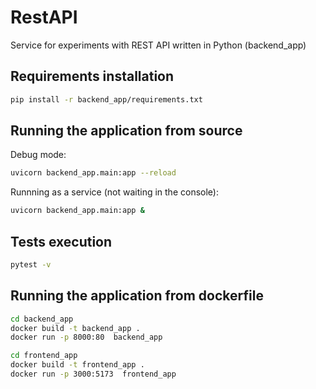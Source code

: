 # RestAPI

Service for experiments with REST API written in Python (backend_app)

## Requirements installation

```bash
pip install -r backend_app/requirements.txt
```

## Running the application from source

Debug mode:

```bash
uvicorn backend_app.main:app --reload

```

Runnning as a service (not waiting in the console):

```bash
uvicorn backend_app.main:app &
```

## Tests execution

```bash
pytest -v
```

## Running the application from dockerfile

```bash
cd backend_app
docker build -t backend_app .
docker run -p 8000:80  backend_app
```

```bash
cd frontend_app
docker build -t frontend_app .
docker run -p 3000:5173  frontend_app
```
